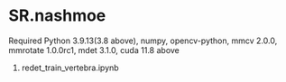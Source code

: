 # SR.nashmoe
Required  Python 3.9.13(3.8 above), numpy, opencv-python, mmcv 2.0.0, mmrotate 1.0.0rc1, mdet 3.1.0, cuda 11.8 above

1. redet_train_vertebra.ipynb 

